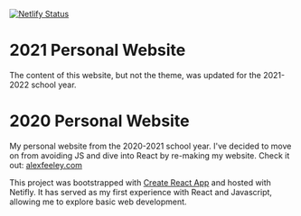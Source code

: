 [![Netlify Status](https://api.netlify.com/api/v1/badges/08107bef-b8d7-43c3-820b-6a36d462c019/deploy-status)](https://app.netlify.com/sites/focused-swanson-d76dcf/deploys)

# 2021 Personal Website
The content of this website, but not the theme, was updated for the 2021-2022 school year. 

# 2020 Personal Website
My personal website from the 2020-2021 school year. I've decided to move on from avoiding JS and
dive into React by re-making my website. Check it out: [alexfeeley.com](https://www.alexfeeley.com/)

This project was bootstrapped with
[Create React App](https://github.com/facebook/create-react-app) and hosted with Netifly. It has
served as my first experience with React and Javascript, allowing me to explore basic web
development. 